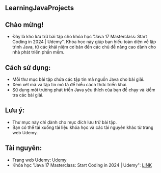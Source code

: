 ## LearningJavaProjects
## Chào mừng!

- Đây là kho lưu trữ bài tập cho khóa học "Java 17 Masterclass: Start Coding in 2024 | Udemy". Khóa học này giúp bạn hiểu toàn diện về lập trình Java, từ các khái niệm cơ bản đến các chủ đề nâng cao dành cho nhà phát triển phần mềm.

## Cách sử dụng:

- Mỗi thư mục bài tập chứa các tập tin mã nguồn Java cho bài giải.
- Xem xét mã và tập tin mô tả để hiểu cách thức triển khai.
- Sử dụng môi trường phát triển Java yêu thích của bạn để chạy và kiểm tra các bài giải.

## Lưu ý:

- Thư mục này chỉ dành cho mục đích lưu trữ bài tập.
- Bạn có thể tải xuống tài liệu khóa học và các tài nguyên khác từ trang web Udemy.

## Tài nguyên:

 - Trang web Udemy: [Udemy](https://www.udemy.com/)
 - Khóa học "Java 17 Masterclass: Start Coding in 2024 | Udemy": [LINK](https://www.udemy.com/course/java-the-complete-java-developer-course/?couponCode=KEEPLEARNING)


